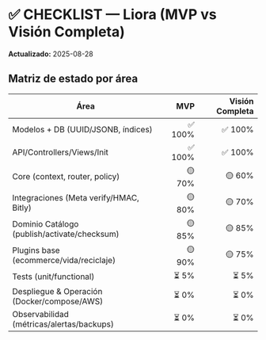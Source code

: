 # ✅ CHECKLIST — Liora (MVP vs Visión Completa)
**Actualizado:** 2025-08-28

## Matriz de estado por área
| Área | MVP | Visión Completa |
|---|---:|---:|
| Modelos + DB (UUID/JSONB, índices) | ✅ 100% | ✅ 100% |
| API/Controllers/Views/Init | ✅ 100% | ✅ 100% |
| Core (context, router, policy) | 🟡 70% | 🟡 60% |
| Integraciones (Meta verify/HMAC, Bitly) | 🟡 80% | 🟡 70% |
| Dominio Catálogo (publish/activate/checksum) | 🟡 85% | 🟡 85% |
| Plugins base (ecommerce/vida/reciclaje) | 🟡 90% | 🟡 75% |
| Tests (unit/functional) | ⏳ 5% | ⏳ 5% |
| Despliegue & Operación (Docker/compose/AWS) | ⏳ 0% | ⏳ 0% |
| Observabilidad (métricas/alertas/backups) | ⏳ 0% | ⏳ 0% |
